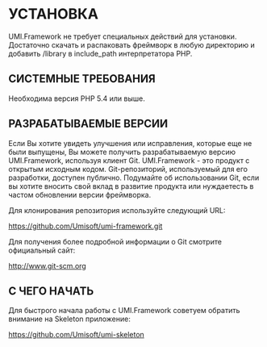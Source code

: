 # УСТАНОВКА

UMI.Framework не требует специальных действий для установки. Достаточно
скачать и распаковать фреймворк в любую директорию и добавить /library
в include_path интерпретатора PHP.

## СИСТЕМНЫЕ ТРЕБОВАНИЯ

Необходима версия PHP 5.4 или выше.

## РАЗРАБАТЫВАЕМЫЕ ВЕРСИИ

Если Вы хотите увидеть улучшения или исправления, которые еще не были выпущены,
Вы можете получить разрабатываемую версию UMI.Framework, используя клиент Git.
UMI.Framework - это продукт с открытым исходным кодом. Git-репозиторий, используемый для его разработки, доступен публично.
Подумайте об использовании Git, если вы хотите вносить свой вклад в развитие продукта
или нуждаетесть в частом обновлении версии фреймворка.

Для клонирования репозитория используйте следующий URL:

https://github.com/Umisoft/umi-framework.git

Для получения более подробной информации о Git смотрите официальный сайт:

http://www.git-scm.org

## С ЧЕГО НАЧАТЬ

Для быстрого начала работы с UMI.Framework советуем обратить внимание на
Skeleton приложение:

https://github.com/Umisoft/umi-skeleton